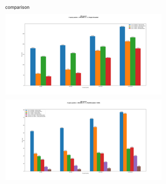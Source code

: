 comparison

[![Single-threaded](plots/single-threaded.svg)](plots/single-threaded.svg)

[![Multi-threaded/CUDA](plots/multithreaded-cuda.svg)](plots/multithreaded-cuda.svg)
